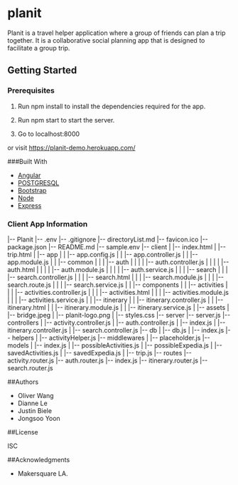 # planit

Planit is a travel helper application where a group of friends can plan a trip together. It is a collaborative social planning app that is designed to facilitate a group trip.

## Getting Started

### Prerequisites

1. Run npm install to install the dependencies required for the app.

2. Run npm start to start the server.

3. Go to localhost:8000

or visit https://planit-demo.herokuapp.com/

###Built With

* [Angular](https://angularjs.org/)
* [POSTGRESQL](https://postgresql.org/)
* [Bootstrap](http://getbootstrap.com/)
* [Node](https://nodejs.org/en/)
* [Express](http://expressjs.com/)

### Client App Information

|-- Planit
    |-- .env
    |-- .gitignore
    |-- directoryList.md
    |-- favicon.ico
    |-- package.json
    |-- README.md
    |-- sample.env
    |-- client
    |   |-- index.html
    |   |-- trip.html
    |   |-- app
    |   |   |-- app.config.js
    |   |   |-- app.controller.js
    |   |   |-- app.module.js
    |   |   |-- common
    |   |   |   |-- auth
    |   |   |   |   |-- auth.controller.js
    |   |   |   |   |-- auth.html
    |   |   |   |   |-- auth.module.js
    |   |   |   |   |-- auth.service.js
    |   |   |   |-- search
    |   |   |       |-- search.controller.js
    |   |   |       |-- search.html
    |   |   |       |-- search.module.js
    |   |   |       |-- search.route.js
    |   |   |       |-- search.service.js
    |   |   |-- components
    |   |       |-- activities
    |   |       |   |-- activities.controller.js
    |   |       |   |-- activities.html
    |   |       |   |-- activities.module.js
    |   |       |   |-- activities.service.js
    |   |       |-- itinerary
    |   |           |-- itinerary.controller.js
    |   |           |-- itinerary.html
    |   |           |-- itinerary.module.js
    |   |           |-- itinerary.service.js
    |   |-- assets
    |       |-- bridge.jpeg
    |       |-- planit-logo.png
    |       |-- styles.css
    |-- server
        |-- server.js
        |-- controllers
        |   |-- activity.controller.js
        |   |-- auth.controller.js
        |   |-- index.js
        |   |-- itinerary.controller.js
        |   |-- search.controller.js
        |-- db
        |   |-- db.js
        |   |-- index.js
        |-- helpers
        |   |-- activityHelper.js
        |-- middlewares
        |   |-- placeholder.js
        |-- models
        |   |-- index.js
        |   |-- possibleActivities.js
        |   |-- possibleExpedia.js
        |   |-- savedActivities.js
        |   |-- savedExpedia.js
        |   |-- trip.js
        |-- routes
            |-- activity.router.js
            |-- auth.router.js
            |-- index.js
            |-- itinerary.router.js
            |-- search.router.js

##Authors

- Oliver Wang
- Dianne Le
- Justin Biele
- Jongsoo Yoon

##License

ISC

##Acknowledgments

- Makersquare LA.
